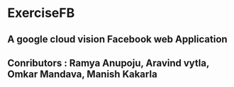 # ExerciseFB

## A google cloud vision Facebook web Application 

## Conributors : Ramya Anupoju, Aravind vytla, Omkar Mandava, Manish Kakarla
